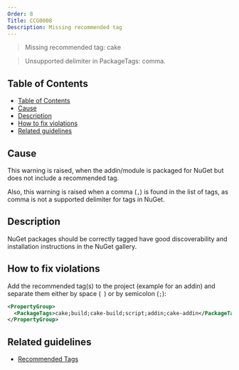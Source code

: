 ```yaml
---
Order: 8
Title: CCG0008
Description: Missing recommended tag
---
```


 > Missing recommended tag: cake

 > Unsupported delimiter in PackageTags: comma.

<!-- START doctoc generated TOC please keep comment here to allow auto update -->
<!-- DON'T EDIT THIS SECTION, INSTEAD RE-RUN doctoc TO UPDATE -->
## Table of Contents

- [Table of Contents](#table-of-contents)
- [Cause](#cause)
- [Description](#description)
- [How to fix violations](#how-to-fix-violations)
- [Related guidelines](#related-guidelines)

<!-- END doctoc generated TOC please keep comment here to allow auto update -->

## Cause

This warning is raised, when the addin/module is packaged for NuGet but does not include a recommended tag.

Also, this warning is raised when a comma (`,`) is found in the list of tags,
as comma is not a supported delimiter for tags in NuGet.

## Description

NuGet packages should be correctly tagged have good discoverability and installation instructions in the NuGet gallery.

## How to fix violations

Add the recommended tag(s) to the project (example for an addin) and
separate them either by space (` `) or by semicolon (`;`):

```xml
<PropertyGroup>
  <PackageTags>cake;build;cake-build;script;addin;cake-addin</PackageTags>
</PropertyGroup>
```

## Related guidelines

* [Recommended Tags](../guidelines/RecommendedTags)